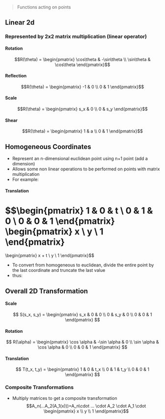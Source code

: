 >Functions acting on points

## Linear 2d
### Represented by 2x2 matrix multiplication (linear operator)
#### Rotation
$$R(\theta) = \begin{pmatrix}
\cos\theta & -\sin\theta \\
\sin\theta & \cos\theta
\end{pmatrix}$$
#### Reflection
$$R(\theta) = \begin{pmatrix}
-1 & 0 \\
0 & 1
\end{pmatrix}$$
#### Scale
$$R(\theta) = \begin{pmatrix}
s_x & 0 \\
0 & s_y
\end{pmatrix}$$
#### Shear
$$R(\theta) = \begin{pmatrix}
1 & a \\
0 & 1
\end{pmatrix}$$
## Homogeneous Coordinates
- Represent an n-dimensional euclidean point using n+1 point (add a dimension)
- Allows some non linear operations to be performed on points with matrix multiplication
- For example:
#### Translation
$$\begin{pmatrix}
1 & 0 & t \\
0 & 1 & 0 \\
0 & 0 & 1
\end{pmatrix}
\begin{pmatrix}
x \\
y \\
1
\end{pmatrix}
=
\begin{pmatrix}
x + t \\
y \\
1
\end{pmatrix}$$
* To convert from homogeneous to euclidean, divide the entire point by the last coordinate and truncate the last value
* thus:

## Overall 2D Transformation
#### Scale

$$
S(s_x, s_y) = \begin{pmatrix}
s_x & 0 & 0 \\
0 & s_y & 0 \\
0 & 0 & 1
\end{pmatrix}
$$

#### Rotation

$$
R(\alpha) = \begin{pmatrix}
\cos \alpha & -\sin \alpha & 0 \\
\sin \alpha & \cos \alpha & 0 \\
0 & 0 & 1
\end{pmatrix}
$$

#### Translation

$$
T(t_x, t_y) = \begin{pmatrix}
1 & 0 & t_x \\
0 & 1 & t_y \\
0 & 0 & 1
\end{pmatrix}
$$
### Composite Transformations
- Multiply matrices to get a composite transformation
$$A_n(...A_2(A_1(x)))=A_n\cdot ... \cdot A_2 \cdot A_1 \cdot \begin{pmatrix}
x \\
y \\
1
\end{pmatrix}$$
